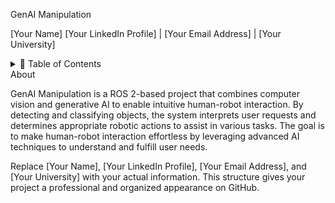 GenAI Manipulation

[Your Name]
[Your LinkedIn Profile] | [Your Email Address] | [Your University]
<details>
  <summary>📄 Table of Contents</summary>

    About
    Installation
    Usage
    Features
    Contributing
    License
    Contact

</details>
About

GenAI Manipulation is a ROS 2-based project that combines computer vision and generative AI to enable intuitive human-robot interaction. By detecting and classifying objects, the system interprets user requests and determines appropriate robotic actions to assist in various tasks. The goal is to make human-robot interaction effortless by leveraging advanced AI techniques to understand and fulfill user needs.

Replace [Your Name], [Your LinkedIn Profile], [Your Email Address], and [Your University] with your actual information. This structure gives your project a professional and organized appearance on GitHub.

